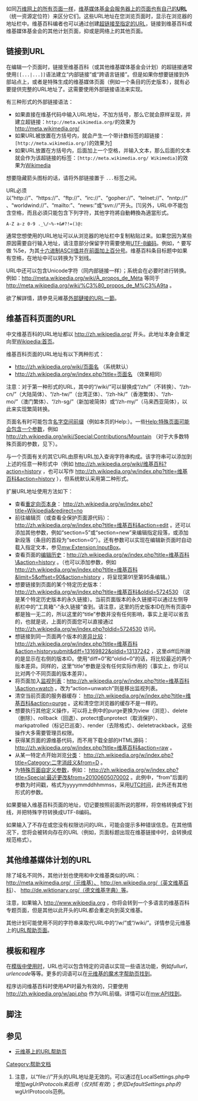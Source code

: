如同[万维网上的所有页面一样](../Page/万维网.md "wikilink")，[维基媒体基金会服务器上的页面也有自己的](../Page/维基媒体基金会.md "wikilink")**[URL](../Page/URL.md "wikilink")**（统一资源定位符）来区分它们。这些URL地址在您浏览页面时，显示在浏览器的地址栏中。维基百科编者也可以通过创建[超链接至指定的URL](../Page/超链接.md "wikilink")，链接到维基百科或维基媒体基金会的其他计划页面，抑或是网络上的其他页面。

## 链接到URL

在编辑一个页面时，链接至维基百科（或其他维基媒体基金会计划）的超链接通常使用`[[...|...]]`语法建立“内部链接”或“跨语言链接”。但是如果你想要链接到外部站点上，或者是特殊生成的维基媒体页面（例如一个条目的历史版本），就有必要提供完整的URL地址了。这需要使用外部链接语法来实现。

有三种形式的外部链接语法：

  - 如果直接在维基代码中输入URL地址，不加方括号，那么它就会原样呈现，并建立超链接：`http://meta.wikimedia.org/`的效果为
    <http://meta.wikimedia.org/>
  - 如果URL被放置在方括号内，就会产生一个带计数标签的超链接：`[http://meta.wikimedia.org/]`的效果为[1](http://meta.wikimedia.org/)
  - 如果URL放置在方括号内，后面加上一个空格，并输入文本，那么后面的文本就会作为该超链接的标签：`[http://meta.wikimedia.org/
    Wikimedia]`的效果为[Wikimedia](http://meta.wikimedia.org/)

想要隐藏箭头图标的话，请将外部链接置于 <span class="plainlinks">`...`</span>标签之间。

URL必须以“http://”、“https://”、“ftp://”、“irc://”、“gopher://”、“telnet://”、“nntp://”、“worldwind://”、“mailto:”、“news:”或“svn://”开头。\[1\]另外，URL中不能包含空格，而且必須只能包含下列字符，其他字符將自動轉換為適當形式。

`A-Z a-z 0-9 ._\/~%-+&#?!=()@:`

通常您想使用的URL地址可以从浏览器的地址栏中复制粘贴过来。如果您因为某些原因需要自行输入地址，请注意部分保留字符需要使用[UTF-8编码](../Page/UTF-8.md "wikilink")。例如，^
要写做
%5e，为其[十六进制](../Page/十六进制.md "wikilink")[ASCII值并在前面加上百分号](../Page/ASCII.md "wikilink")。维基百科条目标题中如果有空格，在地址中可以转换为下划线。

URL中还可以包含Unicode字符（同内部链接一样）；系统会在必要时进行转换。例如：http://meta.wikipedia.org/wiki/À_propos_de_Méta
等同于 <http://meta.wikipedia.org/wiki/%C3%80_propos_de_M%C3%A9ta> 。

欲了解詳情，請參見元維基[外部鏈接的URL一節](../Page/m:Help:URL#URLs_in_external_links.md "wikilink")。

## 维基百科页面的URL

中文维基百科的URL地址都以 <http://zh.wikipedia.org/>
开头。此地址本身会重定向至[Wikipedia:首页](https://zh.wikipedia.org/wiki/Wikipedia:首页 "wikilink")。

维基百科页面的URL地址有以下两种形式：

  - <http://zh.wikipedia.org/wiki/页面名> （系统默认）
  - <http://zh.wikipedia.org/w/index.php?title=页面名> （效果相同）

注意：对于第一种形式的URL，其中的“/wiki/”可以替换成“/zh/”（不转换）、“/zh-cn/”（大陆简体）、“/zh-tw/”（台湾正体）、“/zh-hk/”（香港繁体）、“/zh-mo/”（澳门繁体）、“/zh-sg/”（新加坡简体）或“/zh-my/”（马来西亚简体），以此来实现繁简转换。

页面名有时可能包含[名字空间前缀](https://zh.wikipedia.org/wiki/Wikipedia:名字空间 "wikilink")（例如本页的Help:）。一些[Help:特殊页面可能会包含一个参数](https://zh.wikipedia.org/wiki/Help:特殊页面 "wikilink")，例如
<http://zh.wikipedia.org/wiki/Special:Contributions/Mountain>
（对于大多数特殊页面的参数，见下）。

与一个页面有关的其它URL由原有URL加入查询字符串构成。该字符串可以添加到上述的任意一种形式中（例如
<http://zh.wikipedia.org/wiki/维基百科?action=history> ，也可以写作
<http://zh.wikipedia.org/w/index.php?title=维基百科&action=history>
），但系统默认采用第二种形式。

扩展URL地址使用方法如下：

  - 查看[重定向页本身](../Page/WP:重定向.md "wikilink")：
    <http://zh.wikipedia.org/w/index.php?title=Wikipedia&redirect=no>
  - 前往编辑页（或查看全保护页面源代码）：
    <http://zh.wikipedia.org/w/index.php?title=维基百科&action=edit>
    。还可以添加其他参数，例如“section=5”或“section=new”来编辑指定段落，或添加新段落（条目的首段为“section=0”）。还有参数可以实现在编辑新页面时自动载入指定文本，参见[mw:Extension:InputBox](../Page/mw:Extension:InputBox.md "wikilink")。
  - 查看页面的[编辑历史](https://zh.wikipedia.org/wiki/Help:页面历史 "wikilink")：http://zh.wikipedia.org/w/index.php?title=维基百科\&action=history
    。（也可以添加参数，例如
    <http://zh.wikipedia.org/w/index.php?title=维基百科&limit=5&offset=90&action=history>
    ，将呈现第91至第95条编辑。）
  - 想要链接到页面的某个特定历史版本：
    <http://zh.wikipedia.org/w/index.php?title=维基百科&oldid=5724530>
    （这是某个特定历史版本的永久链接）。当前页面版本的永久链接可以通过左侧导航栏中的“工具箱”-“永久链接”查到。请注意，这里的历史版本ID在所有页面中都是独一无二的，所以这里的“title”参数并没有任何影响，事实上是可以省去的，也就是说，上面的页面您可以直接通过
    <http://zh.wikipedia.org/w/index.php?oldid=5724530> 访问。
  - 想链接到同一页面两个版本的[差异比较](https://zh.wikipedia.org/wiki/Help:差异 "wikilink")：
    <http://zh.wikipedia.org/w/index.php?title=维基百科&action=historysubmit&diff=13169822&oldid=13137242>
    ，这里diff后所跟的是显示在右侧的版本ID。使用“diff=0”和“oldid=0”的话，将比较最近的两个版本差异。同样的，这里“title”参数是没有任何实际作用的（事实上，你可以比对两个不同页面的版本差异）。
  - 将页面加入[监视列表](https://zh.wikipedia.org/wiki/Help:监视列表 "wikilink")：http://zh.wikipedia.org/w/index.php?title=维基百科\&action=watch
    。改为“action=unwatch”则是移出监视列表。
  - 清空当前页面的服务器缓存：
    <http://zh.wikipedia.org/w/index.php?title=维基百科&action=purge>
    。这和清空您浏览器的缓存不是一样的。
  - 想要执行其他定义操作，可以将上例中的purge更换为view（浏览）、delete（删除）、rollback（回退）、protect或unprotect（取消保护）、markpatrolled（标记已巡查）、render（去除格式）、deletetrackback，这些操作大多需要管理员权限。
  - 获得某页面的源维基代码，而不用下载全部的HTML源码：
    <http://zh.wikipedia.org/w/index.php?title=维基百科&action=raw> 。
  - 从某一特定点开始浏览[分类](https://zh.wikipedia.org/wiki/Help:分类 "wikilink")：
    <http://zh.wikipedia.org/w/index.php?title=Category:二字消歧义&from=D> 。
  - 为[特殊页面自定义参数](https://zh.wikipedia.org/wiki/Help:特殊页面 "wikilink")，例如：
    <http://zh.wikipedia.org/w/index.php?title=Special:最近更改&from=20100605070002>
    。此例中，“from”后面的参数为时间戳，格式为yyyymmddhhmmss，采用[UTC时间](../Page/UTC.md "wikilink")，此外还有其他形式的参数。

如果要输入维基百科页面的地址，切记要按照前面所说的那样，将空格转换成下划线，并把特殊字符转换成UTF-8编码。

如果输入了不存在或您没有权限访问的URL，可能会提示多种错误信息。在其他情况下，您将会被转向存在的URL（例如，页面标题出现在维基链接中时，会转换成规范格式）。

## 其他维基媒体计划的URL

除了域名不同外，其他计划也使用和中文维基类似的URL：http://meta.wikimedia.org/（元维基）、
<http://en.wikipedia.org/（英文维基百科>）、
<http://de.wiktionary.org/（德文维基字典）等>。

注意，如果输入 <http://www.wikipedia.org>
，你将会转到一个多语言的维基百科专题页面，但是其他以此开头的URL都会重定向到英文维基。

其他计划可能使用不同的字符串来取代URL中的“/w/”或“/wiki/”。详情参见元维基上的[URL帮助页面](../Page/m:Help:URL.md "wikilink")。

## 模板和程序

在[模版中使用时](../Page/帮助:模板.md "wikilink")，URL也可以包含特定的词语以实现一些语法功能，例如*fullurl*，*urlencode*等等。更多的词语可以在[元维基的魔术字帮助页找到](../Page/mw:Help:Magic_words.md "wikilink")。

程序访问维基百科时使用API时最为有效的，只要使用 <http://zh.wikipedia.org/w/api.php>
作为URL前缀。详情可以在[mw:API找到](../Page/mw:API.md "wikilink")。

## 脚注

## 参见

  - [元维基上的URL帮助页](../Page/m:Help:URL.md "wikilink")

[Category:帮助文档](https://zh.wikipedia.org/wiki/Category:帮助文档 "wikilink")

1.  注意，以“file://”开头的URL地址是无效的。可以通过在LocalSettings.php中增加$wgUrlProtocols来启用（仅对IE有效）；参见DefaultSettings.php的$wgUrlProtocols范例。